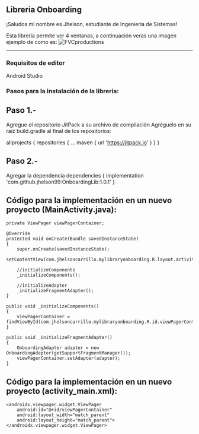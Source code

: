 ## Libreria Onboarding
¡Saludos mi nombre es Jhelson, estudiante de Ingenieria de Sistemas!

Esta libreria permite ver 4 ventanas, a continuación veras una imagen ejemplo de como es:
 ![FVCproductions](https://pickaso.com/wp-content/uploads/2017/09/onboarding-tutorial-app.jpg)
 
-------------------------------------------------------------------------------------------------

### Requisitos de editor

Android Studio

### Pasos para la instalación de la libreria:

## Paso 1.-

Agregue el repositorio JitPack a su archivo de compilación
Agréguelo en su raíz build.gradle al final de los repositorios:

allprojects 
{
		repositories
    {
			...
			maven { url 'https://jitpack.io' }
		}
}

## Paso 2.-
  
  Agregar la dependencia
  dependencies 
  {
	        implementation 'com.github.jhelson99:OnboardingLib:1.0.1'
	}
   


## Código para la implementación en un nuevo proyecto (MainActivity.java):

    private ViewPager viewPagerContainer;

    @Override
    protected void onCreate(Bundle savedInstanceState)
    {
        super.onCreate(savedInstanceState);
        setContentView(com.jhelsoncarrillo.mylibraryonboarding.R.layout.activity_main);

        //initializeComponents
        _initializeComponents();

        //initializeAdapter
        _initializeFragmentAdapter();
    }

    public void _initializeComponents()
    {
        viewPagerContainer = findViewById(com.jhelsoncarrillo.mylibraryonboarding.R.id.viewPagerContainer);
    }

    public void _initializeFragmentAdapter()
    {
        OnboardingAdapter adapter = new OnboardingAdapter(getSupportFragmentManager());
        viewPagerContainer.setAdapter(adapter);
    }
    
## Código para la implementación en un nuevo proyecto (activity_main.xml):

<?xml version="1.0" encoding="utf-8"?>
<LinearLayout xmlns:android="http://schemas.android.com/apk/res/android"
    xmlns:app="http://schemas.android.com/apk/res-auto"
    xmlns:tools="http://schemas.android.com/tools"
    android:layout_width="match_parent"
    android:layout_height="match_parent"
    tools:context=".MainActivity">

    <androidx.viewpager.widget.ViewPager
        android:id="@+id/viewPagerContainer"
        android:layout_width="match_parent"
        android:layout_height="match_parent">
    </androidx.viewpager.widget.ViewPager>

</LinearLayout>
